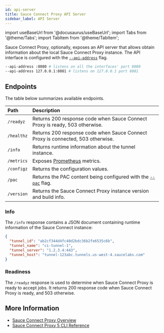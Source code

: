 ```yaml
---
id: api-server
title: Sauce Connect Proxy API Server
sidebar_label: API Server
---
```


import useBaseUrl from '@docusaurus/useBaseUrl';
import Tabs from '@theme/Tabs';
import TabItem from '@theme/TabItem';

Sauce Connect Proxy, optionally, exposes an API server that allows obtain information about the local Sauce Connect Proxy instance.
The API interface is configured with the [`--api-address`](/secure-connections/sauce-connect-5/cli/run/#--api-address) flag.

```bash
--api-address :8080 # listens on all the interfaces' port 8080
--api-address 127.0.0.1:8081 # listens on 127.0.0.1 port 8081
```


## Endpoints

The table below summarizes available endpoints.

| Path       | Description                                                                                            |
| :--------- | :----------------------------------------------------------------------------------------------------- |
| `/readyz`  | Returns 200 response code when Sauce Connect Proxy is ready, 503 otherwise.                            |
| `/healthz` | Returns 200 response code when Sauce Connect Proxy is connected, 503 otherwise.                        |
| `/info`    | Returns runtime information about the tunnel instance.                                                 |
| `/metrics` | Exposes [Prometheus](https://prometheus.io/) metrics.                                                  |
| `/configz` | Returns the configuration values.                                                                      |
| `/pac`     | Returns the PAC content being configured with the [`--pac`](/secure-connections/sauce-connect-5/cli/run/#--pac) flag. |
| `/version` | Returns the Sauce Connect Proxy instance version and build info.                                       |

### Info

The `/info` response contains a JSON document containing runtime information of the Sauce Connect instance:

```json
{
  "tunnel_id": "ab2cf344d4fc40d2bdc36b2fe6535c6b",
  "tunnel_name": "ci-tunnel-1",
  "tunnel_server": "1.2.3.4:443",
  "tunnel_host": "tunnel-123abc.tunnels.us-west-4.saucelabs.com"
}
```

### Readiness

The `/readyz` response is used to determine when Sauce Connect Proxy is ready to accept jobs. It returns 200 response code when Sauce Connect Proxy is ready, and 503 otherwise.

## More Information

- [Sauce Connect Proxy Overview](/secure-connections/sauce-connect/)
- [Sauce Connect Proxy 5 CLI Reference](/secure-connections/sauce-connect-5/cli/sc/)
